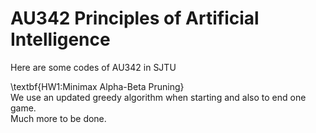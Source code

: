 # AU342 Principles of Artificial Intelligence
 Here are some codes of AU342 in SJTU
 
\textbf{HW1:Minimax Alpha-Beta Pruning}\
We use an updated greedy algorithm when starting and also to end one game.\
Much more to be done.
